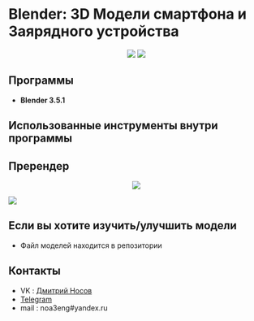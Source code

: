 # Blender: 3D Модели смартфона и Заярядного устройства
<p align='center'>
<img src='https://sun9-35.userapi.com/impg/aT32pBh261sC1G7pvQSnEJeMXoCbfrs_VYyzZQ/ubwQwOx6dpQ.jpg?size=1920x1080&quality=96&sign=b3c05c52403968466e235b24eb470d07&type=album'>
<img src='https://sun9-66.userapi.com/impg/ddWXek4l3UK2wLVuxLO9_udRE_dUMqJ_IBXhBQ/0m6QaqjtAuE.jpg?size=1920x1080&quality=96&sign=4289d2f814422dd1959c9ae19d487927&type=album'> </p>

## Программы
- **Blender 3.5.1**
## Использованные инструменты внутри программы

## Пререндер 
<p align='center'>
<img src='[https://sun9-35.userapi.com/impg/aT32pBh261sC1G7pvQSnEJeMXoCbfrs_VYyzZQ/ubwQwOx6dpQ.jpg?size=1920x1080&quality=96&sign=b3c05c52403968466e235b24eb470d07&type=album](https://sun9-28.userapi.com/impg/VTe3WiD63g1e5UL5CFfMfemwV8fevKaRpOUIfA/lPxSLewCitQ.jpg?size=1578x1014&quality=96&sign=d5dc7510bece036e08e32197e54c4d6f&type=album)'>
  
<img src='https://sun9-29.userapi.com/impg/J_H89Uc2DY_jZ603L67nYVm4xjMha4anIXBDKw/6SP9CHxDA00.jpg?size=1780x853&quality=96&sign=0d2bc3f20dc0a80fff0cee580fb9245e&type=album'> </p>

## Если вы хотите изучить/улучшить модели
- Файл моделей находится в репозитории
## Контакты
- VK : [Дмитрий Носов](https://vk.com/nimadosov)
- [Telegram](https://t.me/dosoff)
- mail : noa3eng#yandex.ru
